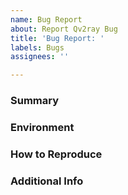 ```yaml
---
name: Bug Report
about: Report Qv2ray Bug
title: 'Bug Report: '
labels: Bugs
assignees: ''

---
```


<!--
Notes for Bug Report:
1. Please make sure you are creating a bug report and not a feature request or usage inquiry. Maintainers might have to close or remove your violating issue without further notice.
2. Please make sure you have read the documentation and searched previous issues before sending out. Maintainers may mark as duplicate or close your violating issue without further notice.
3. We are not obliged to investigate, answer or respond to any issues caused by unofficial distributions, tutorials and documentation.
4. Issue will be closed immediately if you don't follow the template.
-->

### Summary


### Environment


### How to Reproduce


### Additional Info
